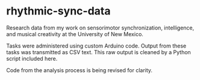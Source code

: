 # rhythmic-sync-data

Research data from my work on sensorimotor synchronization, intelligence, 
and musical creativity at the University of New Mexico. 

Tasks were administered using custom Arduino code. 
Output from these tasks was transmitted as CSV text. 
This raw output is cleaned by a Python script included here. 

Code from the analysis process is being revised for clarity.
